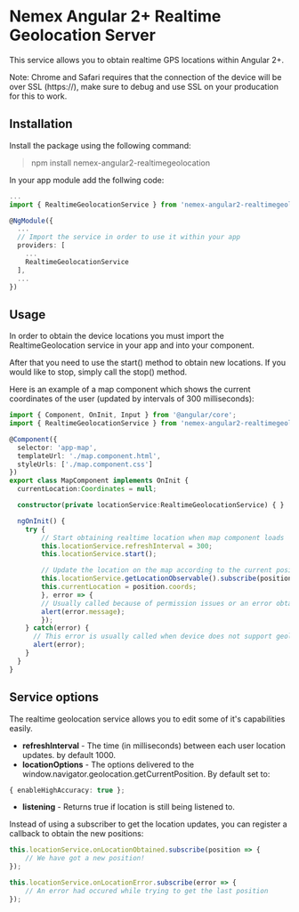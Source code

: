 # Nemex Angular 2+ Realtime Geolocation Server

This service allows you to obtain realtime GPS locations within Angular 2+.

Note: Chrome and Safari requires that the connection of the device will be over SSL (https://), make sure to
debug and use SSL on your producation for this to work.

## Installation

Install the package using the following command:
> npm install nemex-angular2-realtimegeolocation

In your app module add the follwing code:
```typescript
...
import { RealtimeGeolocationService } from 'nemex-angular2-realtimegeolocation';

@NgModule({
  ...
  // Import the service in order to use it within your app
  providers: [
    ...
    RealtimeGeolocationService
  ],
  ...
})
```

## Usage

In order to obtain the device locations you must import the RealtimeGeolocation service in your app and into your component.

After that you need to use the start() method to obtain new locations.
If you would like to stop, simply call the stop() method.

Here is an example of a map component which shows the current coordinates of the user (updated by intervals of 300 milliseconds):
```typescript
import { Component, OnInit, Input } from '@angular/core';
import { RealtimeGeolocationService } from 'nemex-angular2-realtimegeolocation';

@Component({
  selector: 'app-map',
  templateUrl: './map.component.html',
  styleUrls: ['./map.component.css']
})
export class MapComponent implements OnInit {
  currentLocation:Coordinates = null;

  constructor(private locationService:RealtimeGeolocationService) { }

  ngOnInit() {
    try {  
        // Start obtaining realtime location when map component loads
        this.locationService.refreshInterval = 300;
        this.locationService.start(); 

        // Update the location on the map according to the current position of the user
        this.locationService.getLocationObservable().subscribe(position => {
        this.currentLocation = position.coords;
        }, error => {
        // Usually called because of permission issues or an error obtaining the last position
        alert(error.message);
        });
    } catch(error) {
      // This error is usually called when device does not support geolocation at all
      alert(error);
    }
  }
}
```

## Service options
The realtime geolocation service allows you to edit some of it's capabilities easily.

- **refreshInterval** - The time (in milliseconds) between each user location updates. by default 1000.
- **locationOptions** - The options delivered to the window.navigator.geolocation.getCurrentPosition. By default set to:
```typescript
{ enableHighAccuracy: true }; 
 ```
 - **listening** - Returns true if location is still being listened to.

Instead of using a subscriber to get the location updates, you can register a callback to obtain the new positions:
```typescript
this.locationService.onLocationObtained.subscribe(position => {
    // We have got a new position!
});

this.locationService.onLocationError.subscribe(error => {
    // An error had occured while trying to get the last position
});
```